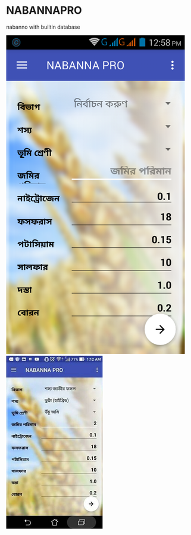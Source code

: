 # NABANNAPRO
nabanno with builtin database
<div class="row">
<div class="col-lg-6">
<img src="screenshot/picture1.jpg">
</div>
<div class="col-lg-6">
<img src="https://github.com/faisal-developersbd/NABANNAPRO/blob/master/screenshot/picture2.jpg">
</div>
</div>
